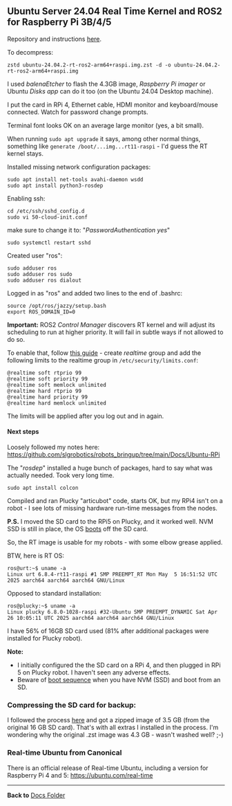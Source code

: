 ## Ubuntu Server 24.04 Real Time Kernel and ROS2 for Raspberry Pi 3B/4/5

Repository and instructions [here](https://github.com/ros-realtime/ros-realtime-rpi4-image).

To decompress:
```
zstd ubuntu-24.04.2-rt-ros2-arm64+raspi.img.zst -d -o ubuntu-24.04.2-rt-ros2-arm64+raspi.img
```
I used *balenaEtcher* to flash the 4.3GB image, *Raspberry Pi imager* or Ubuntu *Disks app* can do it too (on the Ubuntu 24.04 Desktop machine).

I put the card in RPi 4, Ethernet cable, HDMI monitor and keyboard/mouse connected. Watch for password change prompts.

Terminal font looks OK on an average large monitor (yes, a bit small).

When running `sudo apt upgrade` it says, among other normal things, something like `generate /boot/...img...rt11-raspi` - I'd guess the RT kernel stays.

Installed missing network configuration packages:
```
sudo apt install net-tools avahi-daemon wsdd
sudo apt install python3-rosdep
```
Enabling ssh:
```
cd /etc/ssh/sshd_config.d
sudo vi 50-cloud-init.conf
```
make sure to change it to: "*PasswordAuthentication yes*"
```
sudo systemctl restart sshd
```
Created user "ros": 
```
sudo adduser ros
sudo adduser ros sudo
sudo adduser ros dialout
```
Logged in as "ros" and added two lines to the end of .bashrc:
```
source /opt/ros/jazzy/setup.bash
export ROS_DOMAIN_ID=0
```
**Important:** ROS2 *Control Manager* discovers RT kernel and will adjust its scheduling to run at higher priority.
It will fail in subtle ways if not allowed to do so.

To enable that, follow [this guide](https://control.ros.org/jazzy/doc/ros2_control/controller_manager/doc/userdoc.html) - create *realtime* group
and add the following limits to the realtime group in `/etc/security/limits.conf`:
```
@realtime soft rtprio 99
@realtime soft priority 99
@realtime soft memlock unlimited
@realtime hard rtprio 99
@realtime hard priority 99
@realtime hard memlock unlimited
```
The limits will be applied after you log out and in again.

#### Next steps 

Loosely followed my notes here: https://github.com/slgrobotics/robots_bringup/tree/main/Docs/Ubuntu-RPi

The "*rosdep*" installed a huge bunch of packages, hard to say what was actually needed. Took very long time.
```
sudo apt install colcon
```
Compiled and ran Plucky "articubot" code, starts OK, but my RPi4 isn't on a robot - I see lots of missing hardware run-time messages from the nodes.

**P.S.** I moved the SD card to the RPi5 on Plucky, and it worked well. NVM SSD is still in place, the OS [boots](https://github.com/slgrobotics/robots_bringup/blob/main/Docs/Ubuntu-RPi/NVM-SSD.md#booting-from-an-sd-card-with-nvm-drive-present) off the SD card.

So, the RT image is usable for my robots - with some elbow grease applied.

BTW, here is RT OS:
```
ros@urt:~$ uname -a
Linux urt 6.8.4-rt11-raspi #1 SMP PREEMPT_RT Mon May  5 16:51:52 UTC 2025 aarch64 aarch64 aarch64 GNU/Linux
```
Opposed to standard installation:
```
ros@plucky:~$ uname -a
Linux plucky 6.8.0-1028-raspi #32-Ubuntu SMP PREEMPT_DYNAMIC Sat Apr 26 10:05:11 UTC 2025 aarch64 aarch64 aarch64 GNU/Linux
```
I have 56% of 16GB SD card used (81% after additional packages were installed for Plucky robot).

**Note:**
- I initially configured the the SD card on a RPi 4, and then plugged in RPi 5 on Plucky robot. I haven't seen any adverse effects.
- Beware of [boot sequence](https://github.com/slgrobotics/robots_bringup/blob/main/Docs/Ubuntu-RPi/NVM-SSD.md#booting-from-an-sd-card-with-nvm-drive-present) when you have NVM (SSD) and boot from an SD.

### Compressing the SD card for backup:

I followed the process [here](https://github.com/slgrobotics/robots_bringup/blob/main/Docs/Ubuntu-RPi/README.md#optional-making-compressed-backups-of-an-sd-card)
and got a zipped image of 3.5 GB (from the original 16 GB SD card). That's with all extras I installed in the process. I'm wondering why the original .zst image was 4.3 GB - wasn't washed well? ;-) 

### Real-time Ubuntu from Canonical

There is an official release of Real-time Ubuntu, including a version for Raspberry Pi 4 and 5: https://ubuntu.com/real-time

----------------

**Back to** [Docs Folder](https://github.com/slgrobotics/robots_bringup/tree/main/Docs)
